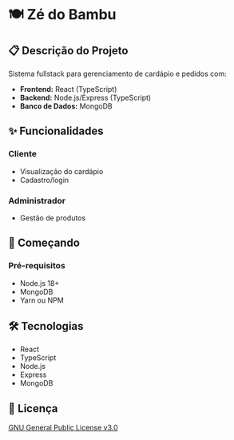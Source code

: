 <body>
    <h1>🍽️ Zé do Bambu</h1>
    <h2>📋 Descrição do Projeto</h2>
    <p>Sistema fullstack para gerenciamento de cardápio e pedidos com:</p>
    <ul>
        <li><strong>Frontend:</strong> React (TypeScript)</li>
        <li><strong>Backend:</strong> Node.js/Express (TypeScript)</li>
        <li><strong>Banco de Dados:</strong> MongoDB</li>
    </ul>
    <h2>✨ Funcionalidades</h2>
    <h3>Cliente</h3>
    <ul>
        <li>Visualização do cardápio</li>
        <li>Cadastro/login</li>
    </ul>
    <h3>Administrador</h3>
    <ul>
        <li>Gestão de produtos</li>
    </ul>
    <h2>🚀 Começando</h2>
    <h3>Pré-requisitos</h3>
    <ul>
        <li>Node.js 18+</li>
        <li>MongoDB</li>
        <li>Yarn ou NPM</li>
    </ul>
    <h2>🛠️ Tecnologias</h2>
    <ul>
        <li>React</li>
        <li>TypeScript</li>
        <li>Node.js</li>
        <li>Express</li>
        <li>MongoDB</li>
    </ul>
    <h2>📄 Licença</h2>
    <p><a href="./LICENSE">GNU General Public License v3.0</a></p>
</body>